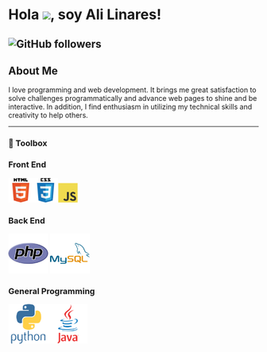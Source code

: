 # Hola <img src="https://raw.githubusercontent.com/MartinHeinz/MartinHeinz/master/wave.gif" width="30px">, soy Ali Linares!
![GitHub followers](https://img.shields.io/github/followers/alilinares?label=follow%20Me&style=social)
---
## About Me

I love programming and web development. It brings me great satisfaction to solve challenges programmatically and advance web pages to shine and be interactive. In addition, I find enthusiasm in utilizing my technical skills and creativity to help others. 

---
### 🧰 Toolbox

### Front End 
<img src="https://github.com/devicons/devicon/blob/master/icons/html5/html5-original-wordmark.svg" alt="HTML" width=50/><img src="https://github.com/devicons/devicon/blob/master/icons/css3/css3-original-wordmark.svg" alt="CSS" width=50/><img src="https://github.com/devicons/devicon/blob/master/icons/javascript/javascript-original.svg" alt="Javascript" width=40/>
### Back End 
<img src="https://github.com/devicons/devicon/blob/master/icons/php/php-original.svg" alt="PHP" width=80/> <img src="https://github.com/devicons/devicon/blob/master/icons/mysql/mysql-original-wordmark.svg" alt="MySQL" width=80/>
### General Programming 
<img src="https://github.com/devicons/devicon/blob/master/icons/python/python-original-wordmark.svg" alt="Python" width=80/><img src="https://github.com/devicons/devicon/blob/master/icons/java/java-original-wordmark.svg" alt="Python" width=80/>


<!--
**alilinares/alilinares** is a ✨ _special_ ✨ repository because its `README.md` (this file) appears on your GitHub profile.

Here are some ideas to get you started:

- 🔭 I’m currently working on ...
- 🌱 I’m currently learning ...
- 👯 I’m looking to collaborate on ...
- 🤔 I’m looking for help with ...
- 💬 Ask me about ...
- 📫 How to reach me: ...
- 😄 Pronouns: ...
- ⚡ Fun fact: ...
-->
